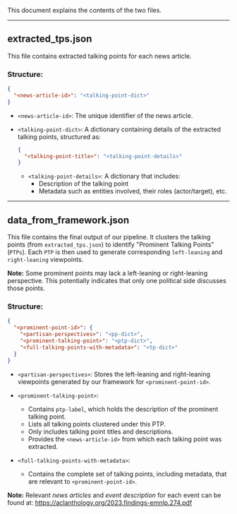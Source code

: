 This document explains the contents of the two files.

---

## extracted_tps.json  
This file contains extracted talking points for each news article.  

### Structure:  
```json
{
  "<news-article-id>": "<talking-point-dict>"
}
```

- `<news-article-id>`: The unique identifier of the news article.
- `<talking-point-dict>`: A dictionary containing details of the extracted talking points, structured as:    
  ```json
  {
    "<talking-point-title>": "<talking-point-details>"
  }
  ```

  - `<talking-point-details>`: A dictionary that includes:  
    - Description of the talking point  
    - Metadata such as entities involved, their roles (actor/target), etc.  

---

## data_from_framework.json  
This file contains the final output of our pipeline. It clusters the talking points (from `extracted_tps.json`) to identify "Prominent Talking Points" (`PTPs`). Each `PTP` is then used to generate corresponding `left-leaning` and `right-leaning` viewpoints.  

**Note:** Some prominent points may lack a left-leaning or right-leaning perspective. This potentially indicates that only one political side discusses those points.  

### Structure:  
```json
{
  "<prominent-point-id>": {
    "<partisan-perspectives>": "<pp-dict>",
    "<prominent-talking-point>": "<ptp-dict>",
    "<full-talking-points-with-metadata>": "<tp-dict>"
  }
}
```

- `<partisan-perspectives>`: Stores the left-leaning and right-leaning viewpoints generated by our framework for `<prominent-point-id>`.  
- `<prominent-talking-point>`:  
  - Contains `ptp-label`, which holds the description of the prominent talking point.  
  - Lists all talking points clustered under this PTP.  
  - Only includes talking point titles and descriptions.  
  - Provides the `<news-article-id>` from which each talking point was extracted.  

- `<full-talking-points-with-metadata>`:  
  - Contains the complete set of talking points, including metadata, that are relevant to `<prominent-point-id>`.  


**Note:** Relevant *news articles* and *event description* for each event can be found at: https://aclanthology.org/2023.findings-emnlp.274.pdf